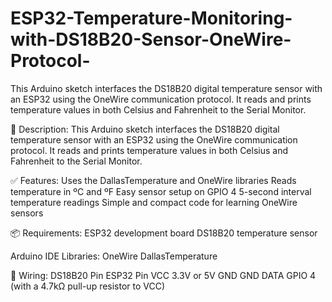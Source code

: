 # ESP32-Temperature-Monitoring-with-DS18B20-Sensor-OneWire-Protocol-
This Arduino sketch interfaces the DS18B20 digital temperature sensor with an ESP32 using the OneWire communication protocol. It reads and prints temperature values in both Celsius and Fahrenheit to the Serial Monitor.

📝 Description:
This Arduino sketch interfaces the DS18B20 digital temperature sensor with an ESP32 using the OneWire communication protocol. It reads and prints temperature values in both Celsius and Fahrenheit to the Serial Monitor.

✅ Features:
Uses the DallasTemperature and OneWire libraries
Reads temperature in ºC and ºF
Easy sensor setup on GPIO 4
5-second interval temperature readings
Simple and compact code for learning OneWire sensors

📦 Requirements:
ESP32 development board
DS18B20 temperature sensor

Arduino IDE
Libraries:
OneWire
DallasTemperature

🔌 Wiring:
DS18B20 Pin	ESP32 Pin
VCC	3.3V or 5V
GND	GND
DATA	GPIO 4 (with a 4.7kΩ pull-up resistor to VCC)

